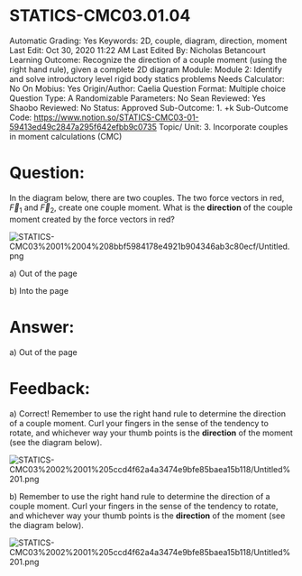 # STATICS-CMC03.01.04

Automatic Grading: Yes
Keywords: 2D, couple, diagram, direction, moment
Last Edit: Oct 30, 2020 11:22 AM
Last Edited By: Nicholas Betancourt
Learning Outcome: Recognize the direction of a couple moment (using the right hand rule), given a complete 2D diagram
Module: Module 2: Identify and solve introductory level rigid body statics problems
Needs Calculator: No
On Mobius: Yes
Origin/Author: Caelia
Question Format: Multiple choice
Question Type: A
Randomizable Parameters: No
Sean Reviewed: Yes
Shaobo Reviewed: No
Status: Approved
Sub-Outcome: 1. +k
Sub-Outcome Code: https://www.notion.so/STATICS-CMC03-01-59413ed49c2847a295f642efbb9c0735
Topic/ Unit: 3. Incorporate couples in moment calculations (CMC)

# Question:

In the diagram below, there are two couples. The two force vectors in red, $\overrightarrow{F}_1$ and $\overrightarrow{F}_2$, create one couple moment.  What is the **direction** of the couple moment created by the force vectors in red?

![STATICS-CMC03%2001%2004%208bbf5984178e4921b904346ab3c80ecf/Untitled.png](STATICS-CMC03%2001%2004%208bbf5984178e4921b904346ab3c80ecf/Untitled.png)

a) Out of the page

b) Into the page

# Answer:

a) Out of the page

# Feedback:

a) Correct! Remember to use the right hand rule to determine the direction of a couple moment. Curl your fingers in the sense of the tendency to rotate, and whichever way your thumb points is the **direction** of the moment (see the diagram below). 

![STATICS-CMC03%2002%2001%205ccd4f62a4a3474e9bfe85baea15b118/Untitled%201.png](STATICS-CMC03%2002%2001%205ccd4f62a4a3474e9bfe85baea15b118/Untitled%201.png)

b) Remember to use the right hand rule to determine the direction of a couple moment. Curl your fingers in the sense of the tendency to rotate, and whichever way your thumb points is the **direction** of the moment (see the diagram below). 

![STATICS-CMC03%2002%2001%205ccd4f62a4a3474e9bfe85baea15b118/Untitled%201.png](STATICS-CMC03%2002%2001%205ccd4f62a4a3474e9bfe85baea15b118/Untitled%201.png)